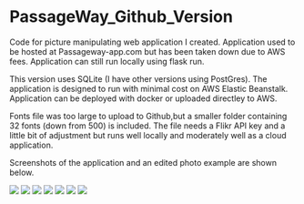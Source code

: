 # PassageWay_Github_Version

Code for picture manipulating web application I created.  Application used to be hosted at Passageway-app.com but has been taken down due to AWS fees.  Application can still run locally using flask run.

This version uses SQLite (I have other versions using PostGres).  The application is designed to run with minimal cost on AWS Elastic Beanstalk.  Application can be deployed with docker or uploaded directley to AWS.

Fonts file was too large to upload to Github,but a smaller folder containing 32 fonts (down from 500) is included.  The file needs a Flikr API key and a little bit of adjustment but runs well locally and moderately well as a cloud application.

Screenshots of the application and an edited photo example are shown below.

![](https://github.com/TimMango/PassageWay_Github_Version/blob/main/Website_Photos/photo1.png)
![](https://github.com/TimMango/PassageWay_Github_Version/blob/main/Website_Photos/photo2.png)
![](https://github.com/TimMango/PassageWay_Github_Version/blob/main/Website_Photos/photo3.png)
![](https://github.com/TimMango/PassageWay_Github_Version/blob/main/Website_Photos/photo4.png)
![](https://github.com/TimMango/PassageWay_Github_Version/blob/main/Website_Photos/photo5.png)
![](https://github.com/TimMango/PassageWay_Github_Version/blob/main/Website_Photos/photo6.png)
![](https://github.com/TimMango/PassageWay_Github_Version/blob/main/Website_Photos/photo7.png)
